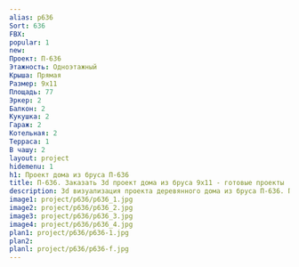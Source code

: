 ```yaml
---
alias: p636
Sort: 636
FBX: 
popular: 1
new: 
Проект: П-636
Этажность: Одноэтажный
Крыша: Прямая
Размер: 9х11
Площадь: 77
Эркер: 2
Балкон: 2
Кукушка: 2
Гараж: 2
Котельная: 2
Терраса: 1
В чашу: 2
layout: project
hidemenu: 1
h1: Проект дома из бруса П-636
title: П-636. Заказать 3d проект дома из бруса 9х11 - готовые проекты
description: 3d визуализация проекта деревянного дома из бруса П-636. Площадь 77 м2, размер 9х11. Вы можете внести любые изменения в проект.
image1: project/p636/p636_1.jpg
image2: project/p636/p636_2.jpg
image3: project/p636/p636_3.jpg
image4: project/p636/p636_4.jpg
plan1: project/p636/p636-1.jpg
plan2: 
planl: project/p636/p636-f.jpg
---
```

